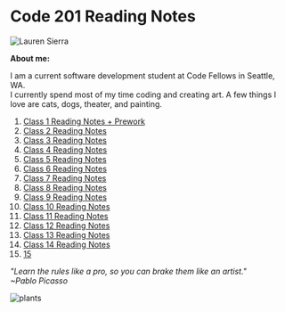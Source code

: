 
# Code 201 Reading Notes



![Lauren Sierra](https://avatars2.githubusercontent.com/u/74117206?s=460&u=f685b7abca1c151137dc890e729501537e06bb00&v=4)

__About me:__

 I am a current software development student at Code Fellows in Seattle, WA.   
 I currently spend most of my time coding and creating art. A few things I love are cats, dogs, theater, and painting. 


1. [Class 1 Reading Notes + Prework](class-01.md)
1. [ Class 2 Reading Notes](class-02.md)
1. [Class 3 Reading Notes](class-03.md)
1. [Class 4 Reading Notes](class-04.md)
1. [Class 5 Reading Notes](class-05.md)
1. [Class 6 Reading Notes](class-06.md)
1. [Class 7 Reading Notes](class-07.md)
1. [Class 8 Reading Notes](class-08.md)
1. [Class 9 Reading Notes](class-09.md)
1. [Class 10 Reading Notes](class-10.md)
1. [Class 11 Reading Notes](class-11.md)
1. [Class 12 Reading Notes](class-12.md)
1. [Class 13 Reading Notes](class-13.md)
1. [Class 14 Reading Notes](class-14.md)
1. [15]()

_"Learn the rules like a pro, so you can brake them like an artist."_   
_~Pablo Picasso_

![plants](https://cdn.shopify.com/s/files/1/0207/8508/products/heart-eucalyptus_a0ba6254-286e-4f41-8cd1-31ce922bd06f_960x.jpg?v=1605679168)